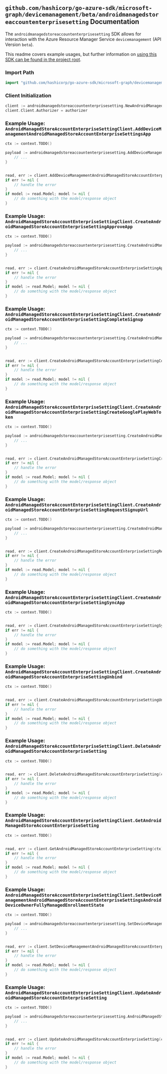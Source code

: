 
## `github.com/hashicorp/go-azure-sdk/microsoft-graph/devicemanagement/beta/androidmanagedstoreaccountenterprisesetting` Documentation

The `androidmanagedstoreaccountenterprisesetting` SDK allows for interaction with the Azure Resource Manager Service `devicemanagement` (API Version `beta`).

This readme covers example usages, but further information on [using this SDK can be found in the project root](https://github.com/hashicorp/go-azure-sdk/tree/main/docs).

### Import Path

```go
import "github.com/hashicorp/go-azure-sdk/microsoft-graph/devicemanagement/beta/androidmanagedstoreaccountenterprisesetting"
```


### Client Initialization

```go
client := androidmanagedstoreaccountenterprisesetting.NewAndroidManagedStoreAccountEnterpriseSettingClientWithBaseURI("https://management.azure.com")
client.Client.Authorizer = authorizer
```


### Example Usage: `AndroidManagedStoreAccountEnterpriseSettingClient.AddDeviceManagementAndroidManagedStoreAccountEnterpriseSettingsApp`

```go
ctx := context.TODO()

payload := androidmanagedstoreaccountenterprisesetting.AddDeviceManagementAndroidManagedStoreAccountEnterpriseSettingsAppRequest{
	// ...
}


read, err := client.AddDeviceManagementAndroidManagedStoreAccountEnterpriseSettingsApp(ctx, payload)
if err != nil {
	// handle the error
}
if model := read.Model; model != nil {
	// do something with the model/response object
}
```


### Example Usage: `AndroidManagedStoreAccountEnterpriseSettingClient.CreateAndroidManagedStoreAccountEnterpriseSettingApproveApp`

```go
ctx := context.TODO()

payload := androidmanagedstoreaccountenterprisesetting.CreateAndroidManagedStoreAccountEnterpriseSettingApproveAppRequest{
	// ...
}


read, err := client.CreateAndroidManagedStoreAccountEnterpriseSettingApproveApp(ctx, payload)
if err != nil {
	// handle the error
}
if model := read.Model; model != nil {
	// do something with the model/response object
}
```


### Example Usage: `AndroidManagedStoreAccountEnterpriseSettingClient.CreateAndroidManagedStoreAccountEnterpriseSettingCompleteSignup`

```go
ctx := context.TODO()

payload := androidmanagedstoreaccountenterprisesetting.CreateAndroidManagedStoreAccountEnterpriseSettingCompleteSignupRequest{
	// ...
}


read, err := client.CreateAndroidManagedStoreAccountEnterpriseSettingCompleteSignup(ctx, payload)
if err != nil {
	// handle the error
}
if model := read.Model; model != nil {
	// do something with the model/response object
}
```


### Example Usage: `AndroidManagedStoreAccountEnterpriseSettingClient.CreateAndroidManagedStoreAccountEnterpriseSettingCreateGooglePlayWebToken`

```go
ctx := context.TODO()

payload := androidmanagedstoreaccountenterprisesetting.CreateAndroidManagedStoreAccountEnterpriseSettingCreateGooglePlayWebTokenRequest{
	// ...
}


read, err := client.CreateAndroidManagedStoreAccountEnterpriseSettingCreateGooglePlayWebToken(ctx, payload)
if err != nil {
	// handle the error
}
if model := read.Model; model != nil {
	// do something with the model/response object
}
```


### Example Usage: `AndroidManagedStoreAccountEnterpriseSettingClient.CreateAndroidManagedStoreAccountEnterpriseSettingRequestSignupUrl`

```go
ctx := context.TODO()

payload := androidmanagedstoreaccountenterprisesetting.CreateAndroidManagedStoreAccountEnterpriseSettingRequestSignupUrlRequest{
	// ...
}


read, err := client.CreateAndroidManagedStoreAccountEnterpriseSettingRequestSignupUrl(ctx, payload)
if err != nil {
	// handle the error
}
if model := read.Model; model != nil {
	// do something with the model/response object
}
```


### Example Usage: `AndroidManagedStoreAccountEnterpriseSettingClient.CreateAndroidManagedStoreAccountEnterpriseSettingSyncApp`

```go
ctx := context.TODO()


read, err := client.CreateAndroidManagedStoreAccountEnterpriseSettingSyncApp(ctx)
if err != nil {
	// handle the error
}
if model := read.Model; model != nil {
	// do something with the model/response object
}
```


### Example Usage: `AndroidManagedStoreAccountEnterpriseSettingClient.CreateAndroidManagedStoreAccountEnterpriseSettingUnbind`

```go
ctx := context.TODO()


read, err := client.CreateAndroidManagedStoreAccountEnterpriseSettingUnbind(ctx)
if err != nil {
	// handle the error
}
if model := read.Model; model != nil {
	// do something with the model/response object
}
```


### Example Usage: `AndroidManagedStoreAccountEnterpriseSettingClient.DeleteAndroidManagedStoreAccountEnterpriseSetting`

```go
ctx := context.TODO()


read, err := client.DeleteAndroidManagedStoreAccountEnterpriseSetting(ctx)
if err != nil {
	// handle the error
}
if model := read.Model; model != nil {
	// do something with the model/response object
}
```


### Example Usage: `AndroidManagedStoreAccountEnterpriseSettingClient.GetAndroidManagedStoreAccountEnterpriseSetting`

```go
ctx := context.TODO()


read, err := client.GetAndroidManagedStoreAccountEnterpriseSetting(ctx)
if err != nil {
	// handle the error
}
if model := read.Model; model != nil {
	// do something with the model/response object
}
```


### Example Usage: `AndroidManagedStoreAccountEnterpriseSettingClient.SetDeviceManagementAndroidManagedStoreAccountEnterpriseSettingsAndroidDeviceOwnerFullyManagedEnrollmentState`

```go
ctx := context.TODO()

payload := androidmanagedstoreaccountenterprisesetting.SetDeviceManagementAndroidManagedStoreAccountEnterpriseSettingsAndroidDeviceOwnerFullyManagedEnrollmentStateRequest{
	// ...
}


read, err := client.SetDeviceManagementAndroidManagedStoreAccountEnterpriseSettingsAndroidDeviceOwnerFullyManagedEnrollmentState(ctx, payload)
if err != nil {
	// handle the error
}
if model := read.Model; model != nil {
	// do something with the model/response object
}
```


### Example Usage: `AndroidManagedStoreAccountEnterpriseSettingClient.UpdateAndroidManagedStoreAccountEnterpriseSetting`

```go
ctx := context.TODO()

payload := androidmanagedstoreaccountenterprisesetting.AndroidManagedStoreAccountEnterpriseSettings{
	// ...
}


read, err := client.UpdateAndroidManagedStoreAccountEnterpriseSetting(ctx, payload)
if err != nil {
	// handle the error
}
if model := read.Model; model != nil {
	// do something with the model/response object
}
```
